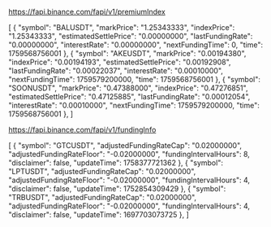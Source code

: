 https://fapi.binance.com/fapi/v1/premiumIndex

[
{
"symbol": "BALUSDT",
"markPrice": "1.25343333",
"indexPrice": "1.25343333",
"estimatedSettlePrice": "0.00000000",
"lastFundingRate": "0.00000000",
"interestRate": "0.00000000",
"nextFundingTime": 0,
"time": 1759568756001
},
{
"symbol": "AKEUSDT",
"markPrice": "0.00194380",
"indexPrice": "0.00194193",
"estimatedSettlePrice": "0.00192908",
"lastFundingRate": "0.00022037",
"interestRate": "0.00010000",
"nextFundingTime": 1759579200000,
"time": 1759568756001
},
{
"symbol": "SOONUSDT",
"markPrice": "0.47388000",
"indexPrice": "0.47276851",
"estimatedSettlePrice": "0.47125885",
"lastFundingRate": "0.00012054",
"interestRate": "0.00010000",
"nextFundingTime": 1759579200000,
"time": 1759568756001
},
]

https://fapi.binance.com/fapi/v1/fundingInfo

[
{
"symbol": "GTCUSDT",
"adjustedFundingRateCap": "0.02000000",
"adjustedFundingRateFloor": "-0.02000000",
"fundingIntervalHours": 8,
"disclaimer": false,
"updateTime": 1758377721362
},
{
"symbol": "LPTUSDT",
"adjustedFundingRateCap": "0.02000000",
"adjustedFundingRateFloor": "-0.02000000",
"fundingIntervalHours": 4,
"disclaimer": false,
"updateTime": 1752854309429
},
{
"symbol": "TRBUSDT",
"adjustedFundingRateCap": "0.02000000",
"adjustedFundingRateFloor": "-0.02000000",
"fundingIntervalHours": 4,
"disclaimer": false,
"updateTime": 1697703073725
},
]